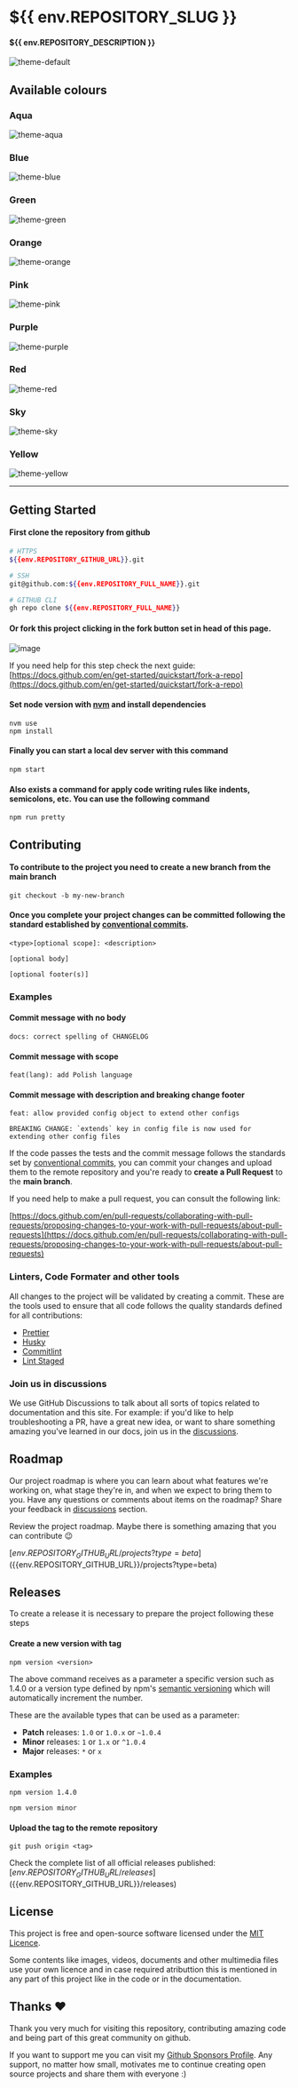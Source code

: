 # ${{ env.REPOSITORY_SLUG }}

#### ${{ env.REPOSITORY_DESCRIPTION }}

![theme-default](https://user-images.githubusercontent.com/57654255/171340854-8d16ffdc-ad42-4295-a5e0-c028e1ca17aa.png)

## Available colours

### Aqua

![theme-aqua](https://user-images.githubusercontent.com/57654255/171340890-a9de6801-4019-4bf9-95d4-b3c76fbef60f.png)

### Blue

![theme-blue](https://user-images.githubusercontent.com/57654255/171340908-c132847a-1f9a-4a72-81d3-fe906f2bfb68.png)

### Green

![theme-green](https://user-images.githubusercontent.com/57654255/171340932-f46fa598-510c-4125-8e6c-f40ad65ba436.png)

### Orange

![theme-orange](https://user-images.githubusercontent.com/57654255/171340943-97c665ca-d509-4de3-80f8-961b3dddfaf9.png)

### Pink

![theme-pink](https://user-images.githubusercontent.com/57654255/171340954-6848134e-275b-46b8-aa87-c867904e951a.png)

### Purple

![theme-purple](https://user-images.githubusercontent.com/57654255/171340975-cfb15391-564b-4266-aa94-8a09c738ce08.png)

### Red

![theme-red](https://user-images.githubusercontent.com/57654255/171340993-858f6be9-1ab6-4f7d-8f4d-4f22947bb9b1.png)

### Sky

![theme-sky](https://user-images.githubusercontent.com/57654255/171341003-b83fb2f6-115f-4418-9a8c-3c6e64afd4d3.png)

### Yellow

![theme-yellow](https://user-images.githubusercontent.com/57654255/171341020-d4a07438-cf02-4716-910a-735f35d210c8.png)

---

## Getting Started

#### First clone the repository from github

```bash
# HTTPS
${{env.REPOSITORY_GITHUB_URL}}.git
```

```bash
# SSH
git@github.com:${{env.REPOSITORY_FULL_NAME}}.git
```

```bash
# GITHUB CLI
gh repo clone ${{env.REPOSITORY_FULL_NAME}}
```

#### Or fork this project clicking in the fork button set in head of this page.

![image](https://user-images.githubusercontent.com/57654255/173211569-3941bbb6-187d-45e9-ac18-d0afd82ea704.png)

If you need help for this step check the next guide:
[https://docs.github.com/en/get-started/quickstart/fork-a-repo](https://docs.github.com/en/get-started/quickstart/fork-a-repo)

#### Set node version with [nvm](https://github.com/nvm-sh/nvm#node-version-manager---) and install dependencies

```
nvm use
npm install
```

#### Finally you can start a local dev server with this command

```
npm start
```

#### Also exists a command for apply code writing rules like indents, semicolons, etc. You can use the following command

```
npm run pretty
```

## Contributing

#### To contribute to the project you need to create a new branch from the main branch

```git
git checkout -b my-new-branch
```

#### Once you complete your project changes can be committed following the standard established by [conventional commits](https://www.conventionalcommits.org/en/v1.0.0/).

```
<type>[optional scope]: <description>

[optional body]

[optional footer(s)]
```

### Examples

#### Commit message with no body

```
docs: correct spelling of CHANGELOG
```

#### Commit message with scope

```
feat(lang): add Polish language
```

#### Commit message with description and breaking change footer

```
feat: allow provided config object to extend other configs

BREAKING CHANGE: `extends` key in config file is now used for extending other config files
```

If the code passes the tests and the commit message follows the standards set by [conventional commits](https://www.conventionalcommits.org/en/v1.0.0/), you can commit your changes and upload them to the remote repository and you're ready to **create a Pull Request** to the **main branch**.

If you need help to make a pull request, you can consult the following link:

[https://docs.github.com/en/pull-requests/collaborating-with-pull-requests/proposing-changes-to-your-work-with-pull-requests/about-pull-requests](https://docs.github.com/en/pull-requests/collaborating-with-pull-requests/proposing-changes-to-your-work-with-pull-requests/about-pull-requests)

### Linters, Code Formater and other tools

All changes to the project will be validated by creating a commit. These are the tools used to ensure that all code follows the quality standards defined for all contributions:

- [Prettier](https://github.com/prettier/prettier)
- [Husky](https://github.com/typicode/husky)
- [Commitlint](https://github.com/conventional-changelog/commitlint)
- [Lint Staged](https://github.com/okonet/lint-staged)

### Join us in discussions

We use GitHub Discussions to talk about all sorts of topics related to documentation and this site. For example: if you'd like to help troubleshooting a PR, have a great new idea, or want to share something amazing you've learned in our docs, join us in the [discussions](${{env.REPOSITORY_GITHUB_URL}}/discussions).

## Roadmap

Our project roadmap is where you can learn about what features we're working on, what stage they're in, and when we expect to bring them to you. Have any questions or comments about items on the roadmap? Share your feedback in [discussions](${{env.REPOSITORY_GITHUB_URL}}/discussions) section.

Review the project roadmap. Maybe there is something amazing that you can contribute 😉

[${{env.REPOSITORY_GITHUB_URL}}/projects?type=beta](${{env.REPOSITORY_GITHUB_URL}}/projects?type=beta)

## Releases

To create a release it is necessary to prepare the project following these steps

#### Create a new version with tag

```
npm version <version>
```

The above command receives as a parameter a specific version such as 1.4.0 or a version type defined by npm's [semantic versioning](https://docs.npmjs.com/about-semantic-versioning) which will automatically increment the number.

These are the available types that can be used as a parameter:

- **Patch** releases: `1.0` or `1.0.x` or `~1.0.4`
- **Minor** releases: `1` or `1.x` or `^1.0.4`
- **Major** releases: `*` or `x`

### Examples

```
npm version 1.4.0
```

```
npm version minor
```

#### Upload the tag to the remote repository

```
git push origin <tag>
```

Check the complete list of all official releases published:
[${{env.REPOSITORY_GITHUB_URL}}/releases](${{env.REPOSITORY_GITHUB_URL}}/releases)

## License

This project is free and open-source software licensed under the [MIT Licence](${{env.REPOSITORY_LICENSE_URL}}).

Some contents like images, videos, documents and other multimedia files use your own licence and in case required atributtion this is mentioned in any part of this project like in the code or in the documentation.

## Thanks ❤️

Thank you very much for visiting this repository, contributing amazing code and being part of this great community on github.

If you want to support me you can visit my [Github Sponsors Profile](https://github.com/sponsors/${{env.REPOSITORY_OWNER}}). Any support, no matter how small, motivates me to continue creating open source projects and share them with everyone :)